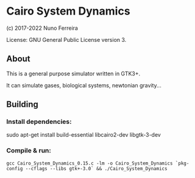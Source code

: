 # Cairo System Dynamics

(c) 2017-2022 Nuno Ferreira

License: GNU General Public License version 3.

## About

This is a general purpose simulator written in GTK3+.

It can simulate gases, biological systems, newtonian gravity... 

## Building

### Install dependencies:

sudo apt-get install build-essential libcairo2-dev libgtk-3-dev

### Compile & run:

```gcc Cairo_System_Dynamics_0.15.c -lm -o Cairo_System_Dynamics `pkg-config --cflags --libs gtk+-3.0` && ./Cairo_System_Dynamics```

